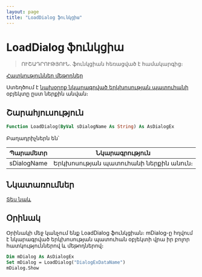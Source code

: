 ```yaml
---
layout: page
title: "LoadDialog ֆունկցիա"
---
```


# LoadDialog ֆունկցիա

> ՈՒՇԱԴՐՈՒԹՅՈՒՆ. ֆունկցիան հեռացված է համակարգից։

[Հատկություններ մեթոդներ](../../AsDialogEx.html)

Ստեղծում է [նախօրոք նկարագրված երկխոսության պատուհանի](../../../Defs/Dialog.html) օբյեկտը ըստ ներքին անվան։

## Շարահյուսություն

```vb
Function LoadDialog(ByVal sDialogName As String) As AsDialogEx
```

Բաղադրիչներն են՝

| Պարամետր | Նկարագրություն |
|--|--|
| sDialogName | Երկխոսության պատուհանի ներքին անուն։ |

## Նկատառումներ

[Տես նաև](../../../constructors.html)

## Օրինակ

Օրինակի մեջ կանչում ենք LoadDialog ֆունկցիան։ mDialog-ը հղվում է նկարագրված երկխոսության պատուհան օբյեկտի վրա իր բոլոր հատկություններով և մեթոդներով։

``` vb
Dim mDialog As AsDialogEx
Set mDialog = LoadDialog("DialogExDataName")
mDialog.Show
```
